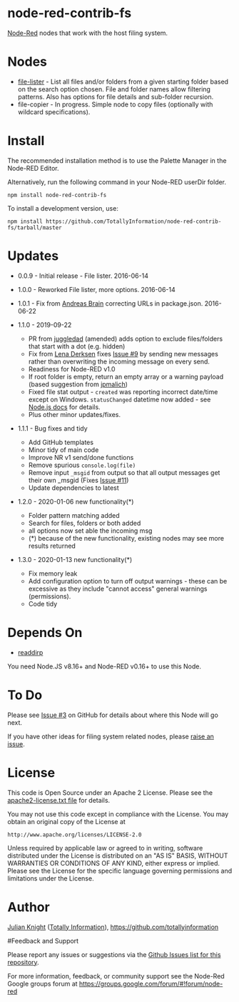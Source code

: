 # node-red-contrib-fs
[Node-Red](http://nodered.org) nodes that work with the host filing system.

# Nodes
- [file-lister](docs/file-lister.html) - List all files and/or folders from a given starting folder based on the search
option chosen. File and folder names allow filtering patterns. Also has options for file details and sub-folder recursion.
- file-copier - In progress. Simple node to copy files (optionally with wildcard specifications).

# Install

The recommended installation method is to use the Palette Manager in the Node-RED Editor.

Alternatively, run the following command in your Node-RED userDir folder.

	npm install node-red-contrib-fs

To install a development version, use:

    npm install https://github.com/TotallyInformation/node-red-contrib-fs/tarball/master

# Updates
- 0.0.9 - Initial release - File lister. 2016-06-14
- 1.0.0 - Reworked File lister, more options. 2016-06-14
- 1.0.1 - Fix from [Andreas Brain](https://github.com/abrain) correcting URLs in package.json. 2016-06-22

- 1.1.0 - 2019-09-22
   - PR from [juggledad](https://github.com/juggledad) (amended) adds option to exclude files/folders that start with a dot (e.g. hidden)
   - Fix from [Lena Derksen](https://github.com/boisei0) fixes [Issue #9](https://github.com/TotallyInformation/node-red-contrib-fs/issues/9) by sending new messages rather than overwriting the incoming message on every send.
   - Readiness for Node-RED v1.0
   - If root folder is empty, return an empty array or a warning payload (based suggestion from [jpmalich](https://github.com/jpmalich))
   - Fixed file stat output - `created` was reporting incorrect date/time except on Windows. `statusChanged` datetime now added - see [Node.js docs](https://nodejs.org/api/fs.html#fs_stat_time_values) for details.
   - Plus other minor updates/fixes.
   
- 1.1.1 - Bug fixes and tidy
   - Add GitHub templates
   - Minor tidy of main code
   - Improve NR v1 send/done functions
   - Remove spurious `console.log(file)`
   - Remove input `_msgid` from output so that all output messages get their own _msgid (Fixes [Issue #11](https://github.com/TotallyInformation/node-red-contrib-fs/issues/11))
   - Update dependencies to latest
   
- 1.2.0 - 2020-01-06 new functionality(\*)
   - Folder pattern matching added
   - Search for files, folders or both added
   - all options now set able the incoming msg
   - (\*) because of the new functionality, existing nodes may see more results returned

- 1.3.0 - 2020-01-13 new functionality(\*)
   - Fix memory leak
   - Add configuration option to turn off output warnings - these can be excessive as they include "cannot access" general warnings (permissions).
   - Code tidy

# Depends On
- [readdirp](https://github.com/paulmillr/readdirp)

You need Node.JS v8.16+ and Node-RED v0.16+ to use this Node.

# To Do

Please see [Issue #3](https://github.com/TotallyInformation/node-red-contrib-fs/issues/3) on GitHub for details about where this Node will go next.

If you have other ideas for filing system related nodes, please [raise an issue](https://github.com/TotallyInformation/node-red-contrib-fs/issues).

# License

This code is Open Source under an Apache 2 License. Please see the [apache2-license.txt file](https://github.com/TotallyInformation/node-red-contrib-fs/apache2-license.txt) for details.

You may not use this code except in compliance with the License. You may obtain an original copy of the License at

    http://www.apache.org/licenses/LICENSE-2.0

Unless required by applicable law or agreed to in writing, software distributed under the License is distributed on an
"AS IS" BASIS, WITHOUT WARRANTIES OR CONDITIONS OF ANY KIND, either express or implied. Please see the
License for the specific language governing permissions and limitations under the License.

# Author

[Julian Knight](https://uk.linkedin.com/in/julianknight2/) ([Totally Information](https://www.totallyinformation.com)), https://github.com/totallyinformation

#Feedback and Support

Please report any issues or suggestions via the [Github Issues list for this repository](https://github.com/TotallyInformation/node-red-contrib-fs/issues).

For more information, feedback, or community support see the Node-Red Google groups forum at https://groups.google.com/forum/#!forum/node-red
